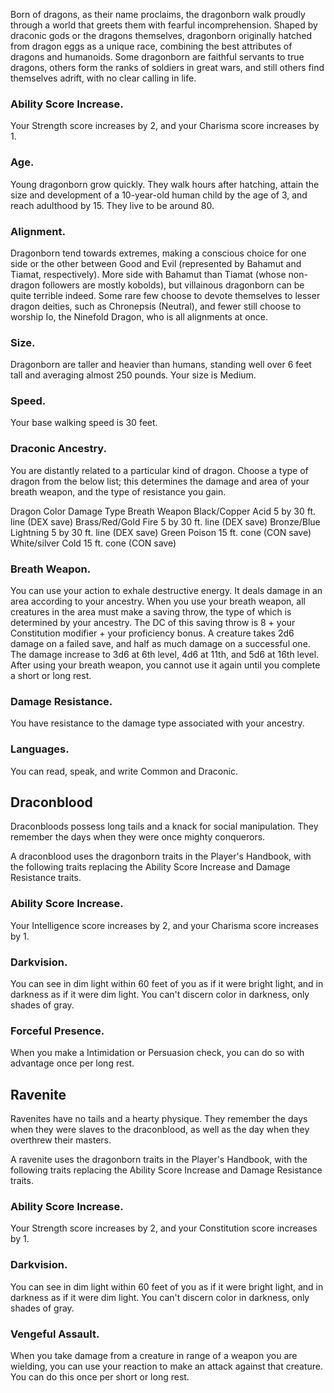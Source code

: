 Born of dragons, as their name proclaims, the dragonborn walk proudly through a world that greets them with fearful incomprehension. Shaped by draconic gods or the dragons themselves, dragonborn originally hatched from dragon eggs as a unique race, combining the best attributes of dragons and humanoids. Some dragonborn are faithful servants to true dragons, others form the ranks of soldiers in great wars, and still others find themselves adrift, with no clear calling in life.

### Ability Score Increase. 
Your Strength score increases by 2, and your Charisma score increases by 1.

### Age. 
Young dragonborn grow quickly. They walk hours after hatching, attain the size and development of a 10-year-old human child by the age of 3, and reach adulthood by 15. They live to be around 80.

### Alignment. 
Dragonborn tend towards extremes, making a conscious choice for one side or the other between Good and Evil (represented by Bahamut and Tiamat, respectively). More side with Bahamut than Tiamat (whose non-dragon followers are mostly kobolds), but villainous dragonborn can be quite terrible indeed. Some rare few choose to devote themselves to lesser dragon deities, such as Chronepsis (Neutral), and fewer still choose to worship Io, the Ninefold Dragon, who is all alignments at once.

### Size. 
Dragonborn are taller and heavier than humans, standing well over 6 feet tall and averaging almost 250 pounds. Your size is Medium.

### Speed. 
Your base walking speed is 30 feet.

### Draconic Ancestry. 
You are distantly related to a particular kind of dragon. Choose a type of dragon from the below list; this determines the damage and area of your breath weapon, and the type of resistance you gain.

Dragon Color 	Damage Type 	Breath Weapon
Black/Copper 	Acid 	5 by 30 ft. line (DEX save)
Brass/Red/Gold 	Fire 	5 by 30 ft. line (DEX save)
Bronze/Blue 	Lightning 	5 by 30 ft. line (DEX save)
Green 	Poison 	15 ft. cone (CON save)
White/silver 	Cold 	15 ft. cone (CON save)

### Breath Weapon. 
You can use your action to exhale destructive energy. It deals damage in an area according to your ancestry. When you use your breath weapon, all creatures in the area must make a saving throw, the type of which is determined by your ancestry. The DC of this saving throw is 8 + your Constitution modifier + your proficiency bonus. A creature takes 2d6 damage on a failed save, and half as much damage on a successful one. The damage increase to 3d6 at 6th level, 4d6 at 11th, and 5d6 at 16th level. After using your breath weapon, you cannot use it again until you complete a short or long rest.

### Damage Resistance. 
You have resistance to the damage type associated with your ancestry.

### Languages. 
You can read, speak, and write Common and Draconic.




## Draconblood

Draconbloods possess long tails and a knack for social manipulation. They remember the days when they were once mighty conquerors.

A draconblood uses the dragonborn traits in the Player's Handbook, with the following traits replacing the Ability Score Increase and Damage Resistance traits.

### Ability Score Increase. 
Your Intelligence score increases by 2, and your Charisma score increases by 1.

### Darkvision. 
You can see in dim light within 60 feet of you as if it were bright light, and in darkness as if it were dim light. You can't discern color in darkness, only shades of gray.
### Forceful Presence. 
When you make a Intimidation or Persuasion check, you can do so with advantage once per long rest.

## Ravenite

Ravenites have no tails and a hearty physique. They remember the days when they were slaves to the draconblood, as well as the day when they overthrew their masters.

A ravenite uses the dragonborn traits in the Player's Handbook, with the following traits replacing the Ability Score Increase and Damage Resistance traits.

### Ability Score Increase. 
Your Strength score increases by 2, and your Constitution score increases by 1.

### Darkvision. 
You can see in dim light within 60 feet of you as if it were bright light, and in darkness as if it were dim light. You can't discern color in darkness, only shades of gray.

### Vengeful Assault. 
When you take damage from a creature in range of a weapon you are wielding, you can use your reaction to make an attack against that creature. You can do this once per short or long rest.
